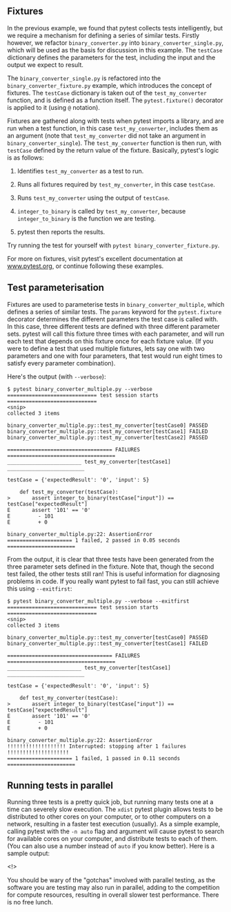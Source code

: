 Fixtures
---

In the previous example, we found that pytest collects tests intelligently, but
we require a mechanism for defining a series of similar tests. Firstly however,
we refactor `binary_converter.py` into `binary_converter_single.py`, which will
be used as the basis for discussion in this example. The `testCase` dictionary
defines the parameters for the test, including the input and the output we
expect to result.

The `binary_converter_single.py` is refactored into the
`binary_converter_fixture.py` example, which introduces the concept of
fixtures. The `testCase` dictionary is taken out of the `test_my_converter`
function, and is defined as a function itself. The `pytest.fixture()`
decorator is applied to it (using `@` notation).

Fixtures are gathered along with tests when pytest imports a library, and are
run when a test function, in this case `test_my_converter`, includes them as an
argument (note that `test_my_converter` did not take an argument in
`binary_converter_single`). The `test_my_converter` function is then run, with
`testCase` defined by the return value of the fixture. Basically, pytest's
logic is as follows:

 1. Identifies `test_my_converter` as a test to run.

 2. Runs all fixtures required by `test_my_converter`, in this case `testCase`.

 3. Runs `test_my_converter` using the output of `testCase`.

 4. `integer_to_binary` is called by `test_my_converter`, because
    `integer_to_binary` is the function we are testing.

 5. pytest then reports the results.

Try running the test for yourself with `pytest binary_converter_fixture.py`.

For more on fixtures, visit pytest's excellent documentation at www.pytest.org,
or continue following these examples.

Test parameterisation
---

Fixtures are used to parameterise tests in `binary_converter_multiple`, which
defines a series of similar tests. The `params` keyword for the
`pytest.fixture` decorator determines the different parameters the test case is
called with. In this case, three different tests are defined with three
different parameter sets. pytest will call this fixture three times with each
parameter, and will run each test that depends on this fixture once for each
fixture value. (If you were to define a test that used multiple fixtures, lets
say one with two parameters and one with four parameters, that test would run
eight times to satisfy every parameter combination).

Here's the output (with `--verbose`):

```
$ pytest binary_converter_multiple.py --verbose
============================= test session starts =============================
<snip>
collected 3 items

binary_converter_multiple.py::test_my_converter[testCase0] PASSED
binary_converter_multiple.py::test_my_converter[testCase1] FAILED
binary_converter_multiple.py::test_my_converter[testCase2] PASSED

================================== FAILURES ===================================
________________________ test_my_converter[testCase1] _________________________

testCase = {'expectedResult': '0', 'input': 5}

    def test_my_converter(testCase):
>       assert integer_to_binary(testCase["input"]) == testCase["expectedResult"]
E       assert '101' == '0'
E         - 101
E         + 0

binary_converter_multiple.py:22: AssertionError
===================== 1 failed, 2 passed in 0.05 seconds ======================
```

From the output, it is clear that three tests have been generated from the
three parameter sets defined in the fixture. Note that, though the second test
failed, the other tests still ran! This is useful information for diagnosing
problems in code. If you really want pytest to fail fast, you can still achieve
this using `--exitfirst`:

```
$ pytest binary_converter_multiple.py --verbose --exitfirst
============================= test session starts =============================
<snip>
collected 3 items

binary_converter_multiple.py::test_my_converter[testCase0] PASSED
binary_converter_multiple.py::test_my_converter[testCase1] FAILED

================================== FAILURES ===================================
________________________ test_my_converter[testCase1] _________________________

testCase = {'expectedResult': '0', 'input': 5}

    def test_my_converter(testCase):
>       assert integer_to_binary(testCase["input"]) == testCase["expectedResult"]
E       assert '101' == '0'
E         - 101
E         + 0

binary_converter_multiple.py:22: AssertionError
!!!!!!!!!!!!!!!!!!! Interrupted: stopping after 1 failures !!!!!!!!!!!!!!!!!!!!
===================== 1 failed, 1 passed in 0.11 seconds ======================
```

Running tests in parallel
---

Running three tests is a pretty quick job, but running many tests one at a time
can severely slow execution. The `xdist` pytest plugin allows tests to be
distributed to other cores on your computer, or to other computers on a
network, resulting in a faster test execution (usually). As a simple example,
calling pytest with the `-n auto` flag and argument will cause pytest to search
for available cores on your computer, and distribute tests to each of
them. (You can also use a number instead of `auto` if you know better). Here is
a sample output:

<!>

You should be wary of the "gotchas" involved with parallel testing, as the
software you are testing may also run in parallel, adding to the competition
for compute resources, resulting in overall slower test performance. There is
no free lunch.

